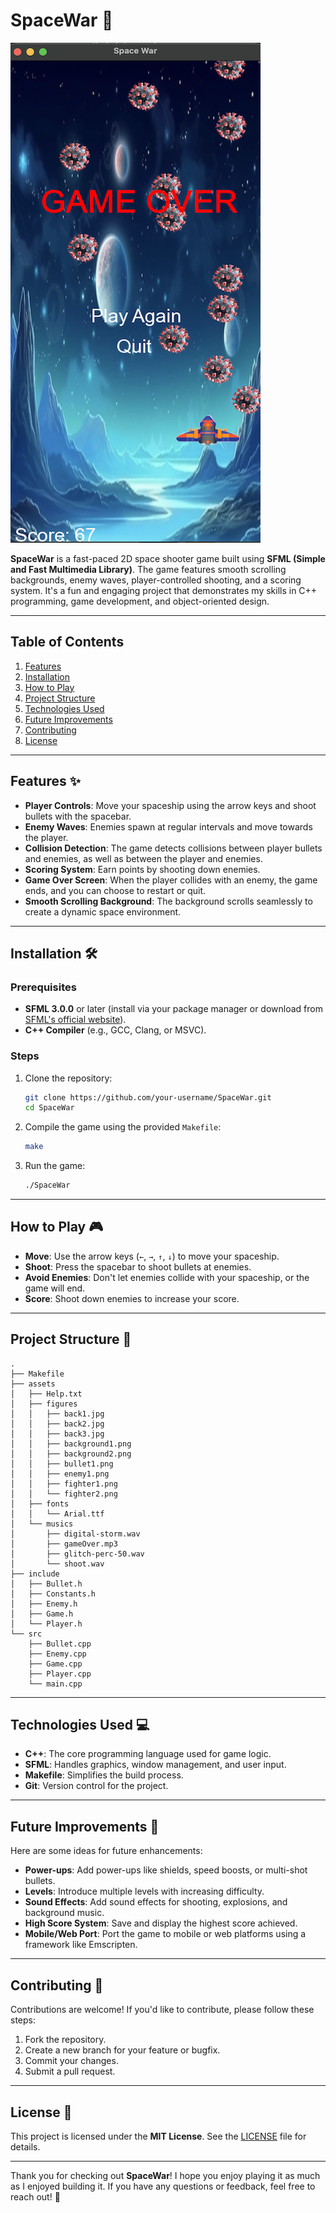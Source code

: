 
# SpaceWar 🚀

![SpaceWar Screenshot](assets/figures/Screenshot.png) <!-- Add a screenshot of your game here -->

**SpaceWar** is a fast-paced 2D space shooter game built using **SFML (Simple and Fast Multimedia Library)**. The game features smooth scrolling backgrounds, enemy waves, player-controlled shooting, and a scoring system. It's a fun and engaging project that demonstrates my skills in C++ programming, game development, and object-oriented design.

---

## Table of Contents
1. [Features](#features)
2. [Installation](#installation)
3. [How to Play](#how-to-play)
4. [Project Structure](#project-structure)
5. [Technologies Used](#technologies-used)
6. [Future Improvements](#future-improvements)
7. [Contributing](#contributing)
8. [License](#license)

---

## Features ✨
- **Player Controls**: Move your spaceship using the arrow keys and shoot bullets with the spacebar.
- **Enemy Waves**: Enemies spawn at regular intervals and move towards the player.
- **Collision Detection**: The game detects collisions between player bullets and enemies, as well as between the player and enemies.
- **Scoring System**: Earn points by shooting down enemies.
- **Game Over Screen**: When the player collides with an enemy, the game ends, and you can choose to restart or quit.
- **Smooth Scrolling Background**: The background scrolls seamlessly to create a dynamic space environment.

---

## Installation 🛠️

### Prerequisites
- **SFML 3.0.0** or later (install via your package manager or download from [SFML's official website](https://www.sfml-dev.org/)).
- **C++ Compiler** (e.g., GCC, Clang, or MSVC).

### Steps
1. Clone the repository:
   ```bash
   git clone https://github.com/your-username/SpaceWar.git
   cd SpaceWar
   ```
2. Compile the game using the provided `Makefile`:
   ```bash
   make
   ```
3. Run the game:
   ```bash
   ./SpaceWar
   ```

---

## How to Play 🎮
- **Move**: Use the arrow keys (`←`, `→`, `↑`, `↓`) to move your spaceship.
- **Shoot**: Press the spacebar to shoot bullets at enemies.
- **Avoid Enemies**: Don't let enemies collide with your spaceship, or the game will end.
- **Score**: Shoot down enemies to increase your score.

---

## Project Structure 📂
```
.
├── Makefile
├── assets
│   ├── Help.txt
│   ├── figures
│   │   ├── back1.jpg
│   │   ├── back2.jpg
│   │   ├── back3.jpg
│   │   ├── background1.png
│   │   ├── background2.png
│   │   ├── bullet1.png
│   │   ├── enemy1.png
│   │   ├── fighter1.png
│   │   └── fighter2.png
│   ├── fonts
│   │   └── Arial.ttf
│   └── musics
│       ├── digital-storm.wav
│       ├── gameOver.mp3
│       ├── glitch-perc-50.wav
│       └── shoot.wav
├── include
│   ├── Bullet.h
│   ├── Constants.h
│   ├── Enemy.h
│   ├── Game.h
│   └── Player.h
└── src
    ├── Bullet.cpp
    ├── Enemy.cpp
    ├── Game.cpp
    ├── Player.cpp
    └── main.cpp
```

---

## Technologies Used 💻
- **C++**: The core programming language used for game logic.
- **SFML**: Handles graphics, window management, and user input.
- **Makefile**: Simplifies the build process.
- **Git**: Version control for the project.

---

## Future Improvements 🔮
Here are some ideas for future enhancements:
- **Power-ups**: Add power-ups like shields, speed boosts, or multi-shot bullets.
- **Levels**: Introduce multiple levels with increasing difficulty.
- **Sound Effects**: Add sound effects for shooting, explosions, and background music.
- **High Score System**: Save and display the highest score achieved.
- **Mobile/Web Port**: Port the game to mobile or web platforms using a framework like Emscripten.

---

## Contributing 🤝
Contributions are welcome! If you'd like to contribute, please follow these steps:
1. Fork the repository.
2. Create a new branch for your feature or bugfix.
3. Commit your changes.
4. Submit a pull request.

---

## License 📜
This project is licensed under the **MIT License**. See the [LICENSE](LICENSE) file for details.


---

Thank you for checking out **SpaceWar**! I hope you enjoy playing it as much as I enjoyed building it. If you have any questions or feedback, feel free to reach out! 🚀
